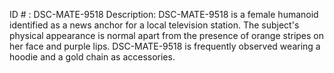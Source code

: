 ID # : DSC-MATE-9518
Description: DSC-MATE-9518 is a female humanoid identified as a news anchor for a local television station. The subject's physical appearance is normal apart from the presence of orange stripes on her face and purple lips. DSC-MATE-9518 is frequently observed wearing a hoodie and a gold chain as accessories.